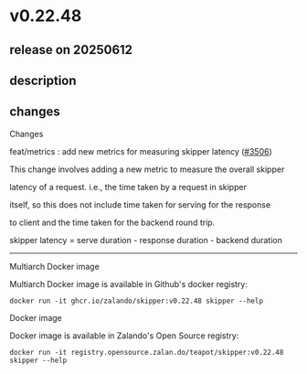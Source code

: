 # v0.22.48

## release on 20250612
## description
## changes
Changes

feat/metrics : add new metrics for measuring skipper latency (<a class="issue-link js-issue-link" data-error-text="Failed to load title" data-id="3073817158" data-permission-text="Title is private" data-url="https://github.com/zalando/skipper/issues/3506" data-hovercard-type="pull_request" data-hovercard-url="/zalando/skipper/pull/3506/hovercard" href="https://github.com/zalando/skipper/pull/3506">#3506</a>)

This change involves adding a new metric to measure the overall skipper  

latency of a request. i.e., the time taken by a request in skipper  

itself, so this does not include time taken for serving for the response  

to client and the time taken for the backend round trip.

skipper latency = serve duration - response duration - backend duration

*** ** * ** ***

Multiarch Docker image

Multiarch Docker image is available in Github's docker registry:

    docker run -it ghcr.io/zalando/skipper:v0.22.48 skipper --help

Docker image

Docker image is available in Zalando's Open Source registry:

    docker run -it registry.opensource.zalan.do/teapot/skipper:v0.22.48 skipper --help


